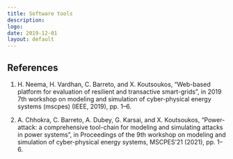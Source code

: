 ```yaml
---
title: Software tools
description: 
logo: 
date: 2019-12-01
layout: default
---
```




## References

1. H. Neema, H. Vardhan, C. Barreto, and X. Koutsoukos, “Web-based platform for evaluation
of resilient and transactive smart-grids”, in 2019 7th workshop on modeling and simulation
of cyber-physical energy systems (mscpes) (IEEE, 2019), pp. 1–6.

2. A. Chhokra, C. Barreto, A. Dubey, G. Karsai, and X. Koutsoukos, “Power-attack: a comprehensive tool-chain for modeling and simulating attacks in power systems”, in Proceedings of
the 9th workshop on modeling and simulation of cyber-physical energy systems, MSCPES’21 (2021), pp. 1–6.
